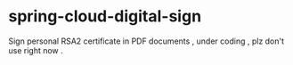 # spring-cloud-digital-sign
Sign personal RSA2 certificate in PDF documents  , under coding , plz don't use right now .
